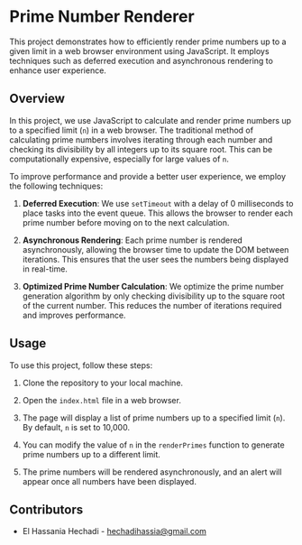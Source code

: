# Prime Number Renderer

This project demonstrates how to efficiently render prime numbers up to a given limit in a web browser environment using JavaScript. It employs techniques such as deferred execution and asynchronous rendering to enhance user experience.

## Overview

In this project, we use JavaScript to calculate and render prime numbers up to a specified limit (`n`) in a web browser. The traditional method of calculating prime numbers involves iterating through each number and checking its divisibility by all integers up to its square root. This can be computationally expensive, especially for large values of `n`.

To improve performance and provide a better user experience, we employ the following techniques:

1. **Deferred Execution**: We use `setTimeout` with a delay of 0 milliseconds to place tasks into the event queue. This allows the browser to render each prime number before moving on to the next calculation.

2. **Asynchronous Rendering**: Each prime number is rendered asynchronously, allowing the browser time to update the DOM between iterations. This ensures that the user sees the numbers being displayed in real-time.

3. **Optimized Prime Number Calculation**: We optimize the prime number generation algorithm by only checking divisibility up to the square root of the current number. This reduces the number of iterations required and improves performance.

## Usage

To use this project, follow these steps:

1. Clone the repository to your local machine.

2. Open the `index.html` file in a web browser.

3. The page will display a list of prime numbers up to a specified limit (`n`). By default, `n` is set to 10,000.

4. You can modify the value of `n` in the `renderPrimes` function to generate prime numbers up to a different limit.

5. The prime numbers will be rendered asynchronously, and an alert will appear once all numbers have been displayed.

## Contributors

- El Hassania Hechadi - hechadihassia@gmail.com


